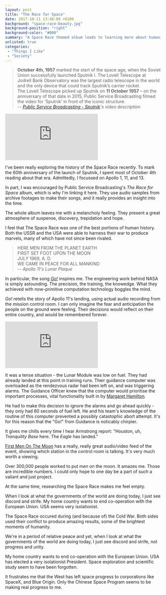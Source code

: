 ```yaml
---
layout: post
title: "The Race for Space"
date: 2017-10-11 13:48:09 +0100
background: "space-race-beauty.jpg"
background-position: "right"
background-color: "#000"
summary: "A Space Race themed album leads to learning more about humanity's past."
unlisted: true
categories:
 - "Things I Like"
 - "Society"
---
```


>**October 4th, 1957** marked the start of the space age, 
when the Soviet Union successfully launched Sputnik I.
>The Lovell Telescope at Jodrell Bank Observatory was the largest radio 
telescope in the world and the only device that could track Sputnik’s carrier rocket.<br>
>The Lovell Telescope picked up Sputnik on **11 October 1957** –
on the anniversary of that date in 2015, 
Public Service Broadcasting filmed the video for ‘Sputnik’ in front of the iconic structure.<br>
> -- <cite>[Public Service Broadcasting - Sputnik](https://www.youtube.com/watch?v=It42TsD7_sI)'s video description</cite>

<div class="youtube">
    <iframe src="https://www.youtube.com/embed/It42TsD7_sI" frameborder="0" allowfullscreen></iframe>
</div>

I've been really exploring the history of the Space Race recently.
To mark the 60th anniversary of the launch of Sputnik,
I spent most of October 4th reading about that era.
Admittedly, I focussed on Apollo 1, 11, and 13.

In part, I was encouraged by Public Service Broadcasting's *The Race for Space*
album, which is why I'm linking it here.
They use audio samples from archive footages to make their songs,
and it really provides an insight into the time.

The whole album leaves me with a melancholy feeling.
They present a great atmosphere of suspense, discovery,
trepidation and hope.

I feel that The Space Race was one of the best portions of human history.
Both the USSR and the USA were able to harness their war to
produce marvels, many of which have not since been rivaled.

>HERE MEN FROM THE PLANET EARTH<br>
FIRST SET FOOT UPON THE MOON<br>
JULY 1969, A. D.<br>
WE CAME IN PEACE FOR ALL MANKIND<br>
> -- <cite>Apollo 11's Lunar Plaque</cite>

In particular, the song [*Go!*](https://www.youtube.com/watch?v=BHIo6qwJarI) inspires me.
The engineering work behind NASA is simply astounding.
The precision, the training, the knowedge.
What they achieved with now-primitive computation technology boggles the mind.

*Go!* retells the story of Apollo 11's landing,
using actual audio recording from the mission control room.
I can only imagine the fear and anticipation the people on the ground were feeling. 
Their decisions would reflect on their entire country, and would be remembered forever.

<div class="youtube">
    <iframe src="https://www.youtube.com/embed/BHIo6qwJarI" frameborder="0" allowfullscreen></iframe>
</div>

It was a tense situation - the Lunar Module was low on fuel.
They had already landed at this point in training runs.
Their guidance computer was overloaded as the rendezvous radar had been left on,
and was triggering alarms.
The Guidance Officer knew that the computer would prioritise the important processes,
vital functionality built in by [Margaret Hamilton](https://en.wikipedia.org/wiki/Margaret_Hamilton_(scientist)).

He had to make this decision to ignore the alarms and go ahead quickly -
they only had 60 seconds of fuel left.
He and his team's knowledge of the routine of this computer prevented a possibly catastophic abort attempt.
It's for this reason that the "Go!" from Guidance is noticably chirpier.

It gives me chills every time I hear Armstrong report:
"Houston, uh, *Tranquility Base* here. The *Eagle* has landed."

[First Men On The Moon](http://www.firstmenonthemoon.com/) has a really, really great
audio/video feed of the event, showing which station in the control room is talking.
It's very much worth a viewing.

Over 300,000 people worked to put men on the moon.
It amazes me. Those are incredible numbers.
I could only hope to one day be a part of such a valiant and just project. 

At the same time, researching the Space Race makes me feel empty.

When I look at what the governments of the world are doing today,
I just see discord and strife.
My home country wants to end co-operation with the European Union.
USA seems very isolationist. 

The Space Race occured during (and because of) the Cold War.
Both sides used their conflict to produce amazing results,
some of the brightest moments of humanity.

We're in a period of relative peace and yet,
when I look at what the governments of the world are doing today,
I just see discord and strife, not progress and unity.

My home country wants to end co-operation with the European Union.
USA has elected a very isolationist President.
Space exploration and scientific study seem to have been forgotten.

It frustrates me that the West has left space progress to corporations like 
SpaceX, and Blue Origin. 
Only the Chinese Space Program seems to be making real progress to me.
